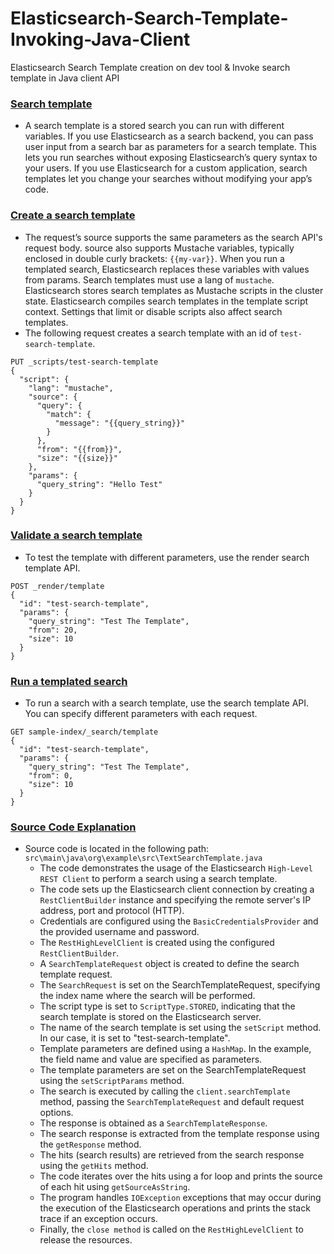 # Elasticsearch-Search-Template-Invoking-Java-Client
Elasticsearch Search Template creation on dev tool &amp; Invoke search template in Java client API

### [Search template](https://www.elastic.co/guide/en/elasticsearch/reference/current/search-template.html) 
- A search template is a stored search you can run with different variables. If you use Elasticsearch as a search backend, you can pass user input from a search bar as parameters for a search template. This lets you run searches without exposing Elasticsearch’s query syntax to your users. If you use Elasticsearch for a custom application, search templates let you change your searches without modifying your app’s code.

### [Create a search template](https://www.elastic.co/guide/en/elasticsearch/reference/current/search-template.html#create-search-template)
- The request’s source supports the same parameters as the search API's request body. source also supports Mustache variables, typically enclosed in double curly brackets: `{{my-var}}`. When you run a templated search, Elasticsearch replaces these variables with values from params. Search templates must use a lang of `mustache`. Elasticsearch stores search templates as Mustache scripts in the cluster state. Elasticsearch compiles search templates in the template script context. Settings that limit or disable scripts also affect search templates.
- The following request creates a search template with an id of `test-search-template`.
```
PUT _scripts/test-search-template
{
  "script": {
    "lang": "mustache",
    "source": {
      "query": {
        "match": {
          "message": "{{query_string}}"
        }
      },
      "from": "{{from}}",
      "size": "{{size}}"
    },
    "params": {
      "query_string": "Hello Test"
    }
  }
}
```

### [Validate a search template](https://www.elastic.co/guide/en/elasticsearch/reference/current/search-template.html#validate-search-template)
- To test the template with different parameters, use the render search template API.
```
POST _render/template
{
  "id": "test-search-template",
  "params": {
    "query_string": "Test The Template",
    "from": 20,
    "size": 10
  }
}
```

### [Run a templated search](https://www.elastic.co/guide/en/elasticsearch/reference/current/search-template.html#run-templated-search)
- To run a search with a search template, use the search template API. You can specify different parameters with each request.
```
GET sample-index/_search/template
{
  "id": "test-search-template",
  "params": {
    "query_string": "Test The Template",
    "from": 0,
    "size": 10
  }
}
```
### [Source Code Explanation](https://github.com/af4092/Elasticsearch-Search-Template-Invoking-Java-Client/blob/main/src/src/main/java/org/example/src/TextSearchTemplate.java)

- Source code is located in the following path: `src\main\java\org\example\src\TextSearchTemplate.java`
  - The code demonstrates the usage of the Elasticsearch `High-Level REST Client` to perform a search using a search template.
  - The code sets up the Elasticsearch client connection by creating a `RestClientBuilder` instance and specifying the remote server's IP address, port and protocol (HTTP).
  - Credentials are configured using the `BasicCredentialsProvider` and the provided username and password.
  - The `RestHighLevelClient` is created using the configured `RestClientBuilder`.
  - A `SearchTemplateRequest` object is created to define the search template request.
  - The `SearchRequest` is set on the SearchTemplateRequest, specifying the index name where the search will be performed.
  - The script type is set to `ScriptType.STORED`, indicating that the search template is stored on the Elasticsearch server.
  - The name of the search template is set using the `setScript` method. In our case, it is set to "test-search-template".
  - Template parameters are defined using a `HashMap`. In the example, the field name and value are specified as parameters.
  - The template parameters are set on the SearchTemplateRequest using the `setScriptParams` method.
  - The search is executed by calling the `client.searchTemplate` method, passing the `SearchTemplateRequest` and default request options.
  - The response is obtained as a `SearchTemplateResponse`.
  - The search response is extracted from the template response using the `getResponse` method.
  - The hits (search results) are retrieved from the search response using the `getHits` method.
  - The code iterates over the hits using a for loop and prints the source of each hit using `getSourceAsString`.
  - The program handles `IOException` exceptions that may occur during the execution of the Elasticsearch operations and prints the stack trace if an exception occurs.
  - Finally, the `close method` is called on the `RestHighLevelClient` to release the resources.
